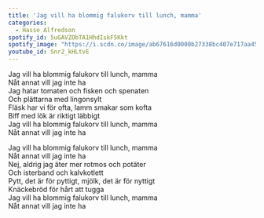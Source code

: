 ```yaml
---
title: 'Jag vill ha blommig falukorv till lunch, mamma'
categories:
  - Hasse Alfredson
spotify_id: 5uGAVZObTA1HhdIskF5Kkt
spotify_image: "https://i.scdn.co/image/ab67616d0000b27338bc407e717aa45882446474"
youtube_id: Snr2_kHLtvE
---
```

Jag vill ha blommig falukorv till lunch, mamma\
Nåt annat vill jag inte ha\
Jag hatar tomaten och fisken och spenaten\
Och plättarna med lingonsylt\
Fläsk har vi för ofta, lamm smakar som kofta\
Biff med lök är riktigt läbbigt\
Jag vill ha blommig falukorv till lunch, mamma\
Nåt annat vill jag inte ha

Jag vill ha blommig falukorv till lunch, mamma\
Nåt annat vill jag inte ha\
Nej, aldrig jag äter mer rotmos och potäter\
Och isterband och kalvkotlett\
Pytt, det är för pyttigt, mjölk, det är för nyttigt\
Knäckebröd för hårt att tugga\
Jag vill ha blommig falukorv till lunch, mamma\
Nåt annat vill jag inte ha
